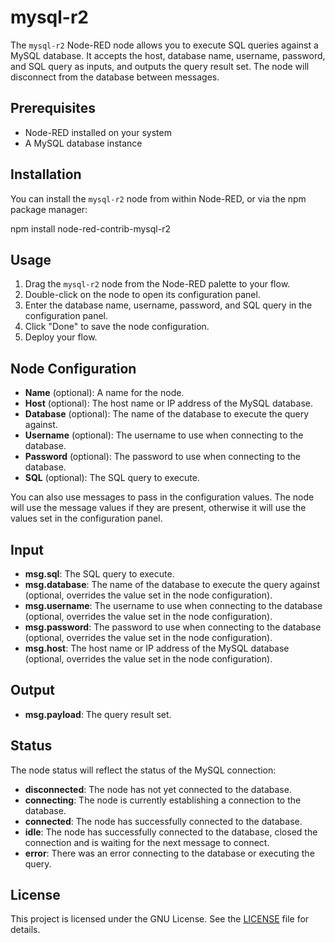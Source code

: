 # mysql-r2

The `mysql-r2` Node-RED node allows you to execute SQL queries against a MySQL database. It accepts the host, database name, username, password, and SQL query as inputs, and outputs the query result set.  The node will disconnect from the database between messages.

## Prerequisites

- Node-RED installed on your system
- A MySQL database instance

## Installation

You can install the `mysql-r2` node from within Node-RED, or via the npm package manager:

npm install node-red-contrib-mysql-r2


## Usage

1. Drag the `mysql-r2` node from the Node-RED palette to your flow.
2. Double-click on the node to open its configuration panel.
3. Enter the database name, username, password, and SQL query in the configuration panel.
4. Click "Done" to save the node configuration.
5. Deploy your flow.

## Node Configuration

- **Name** (optional): A name for the node.
- **Host** (optional): The host name or IP address of the MySQL database.
- **Database** (optional): The name of the database to execute the query against.
- **Username** (optional): The username to use when connecting to the database.
- **Password** (optional): The password to use when connecting to the database.
- **SQL** (optional): The SQL query to execute.

You can also use messages to pass in the configuration values. The node will use the message values if they are present, otherwise it will use the values set in the configuration panel.

## Input

- **msg.sql**: The SQL query to execute.
- **msg.database**: The name of the database to execute the query against (optional, overrides the value set in the node configuration).
- **msg.username**: The username to use when connecting to the database (optional, overrides the value set in the node configuration).
- **msg.password**: The password to use when connecting to the database (optional, overrides the value set in the node configuration).
- **msg.host**: The host name or IP address of the MySQL database (optional, overrides the value set in the node configuration).

## Output

- **msg.payload**: The query result set.

## Status

The node status will reflect the status of the MySQL connection:

- **disconnected**: The node has not yet connected to the database.
- **connecting**: The node is currently establishing a connection to the database.
- **connected**: The node has successfully connected to the database.
- **idle**: The node has successfully connected to the database, closed the connection and is waiting for the next message to connect.
- **error**: There was an error connecting to the database or executing the query.

## License

This project is licensed under the GNU License. See the [LICENSE](LICENSE) file for details.
